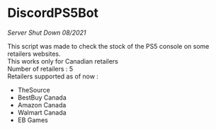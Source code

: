 # DiscordPS5Bot
 
*Server Shut Down 08/2021*

This script was made to check the stock of the PS5 console on some retailers websites.                  
This works only for Canadian retailers                                                                 
Number of retailers : 5                                                                                 
Retailers supported as of now : 
- TheSource
- BestBuy Canada
- Amazon Canada
- Walmart Canada
- EB Games 
